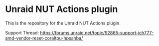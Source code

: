 # Unraid NUT Actions plugin

This is the repository for the Unraid NUT Actions plugin.

Support Thread: https://forums.unraid.net/topic/92865-support-ich777-amd-vendor-reset-coraltpu-hpsahba/